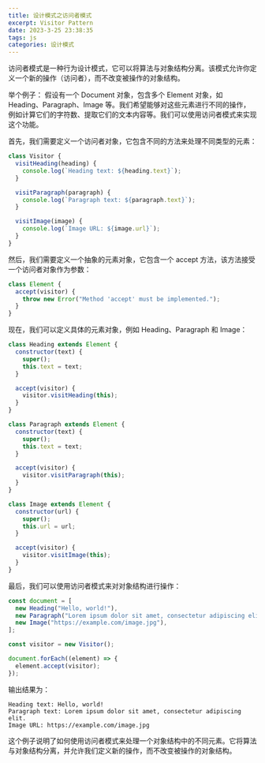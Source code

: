 ```yaml
---
title: 设计模式之访问者模式
excerpt: Visitor Pattern
date: 2023-3-25 23:38:35
tags: js
categories: 设计模式
---
```

访问者模式是一种行为设计模式，它可以将算法与对象结构分离。该模式允许你定义一个新的操作（访问者），而不改变被操作的对象结构。

举个例子：
假设有一个 Document 对象，包含多个 Element 对象，如 Heading、Paragraph、Image 等。我们希望能够对这些元素进行不同的操作，例如计算它们的字符数、提取它们的文本内容等。我们可以使用访问者模式来实现这个功能。

首先，我们需要定义一个访问者对象，它包含不同的方法来处理不同类型的元素：
```js
class Visitor {
  visitHeading(heading) {
    console.log(`Heading text: ${heading.text}`);
  }

  visitParagraph(paragraph) {
    console.log(`Paragraph text: ${paragraph.text}`);
  }

  visitImage(image) {
    console.log(`Image URL: ${image.url}`);
  }
}
```
然后，我们需要定义一个抽象的元素对象，它包含一个 accept 方法，该方法接受一个访问者对象作为参数：
```js
class Element {
  accept(visitor) {
    throw new Error("Method 'accept' must be implemented.");
  }
}

```
现在，我们可以定义具体的元素对象，例如 Heading、Paragraph 和 Image：
```js
class Heading extends Element {
  constructor(text) {
    super();
    this.text = text;
  }

  accept(visitor) {
    visitor.visitHeading(this);
  }
}

class Paragraph extends Element {
  constructor(text) {
    super();
    this.text = text;
  }

  accept(visitor) {
    visitor.visitParagraph(this);
  }
}

class Image extends Element {
  constructor(url) {
    super();
    this.url = url;
  }

  accept(visitor) {
    visitor.visitImage(this);
  }
}
```
最后，我们可以使用访问者模式来对对象结构进行操作：
```js
const document = [
  new Heading("Hello, world!"),
  new Paragraph("Lorem ipsum dolor sit amet, consectetur adipiscing elit."),
  new Image("https://example.com/image.jpg"),
];

const visitor = new Visitor();

document.forEach((element) => {
  element.accept(visitor);
});
```
输出结果为：
```
Heading text: Hello, world!
Paragraph text: Lorem ipsum dolor sit amet, consectetur adipiscing elit.
Image URL: https://example.com/image.jpg
```
这个例子说明了如何使用访问者模式来处理一个对象结构中的不同元素。它将算法与对象结构分离，并允许我们定义新的操作，而不改变被操作的对象结构。
